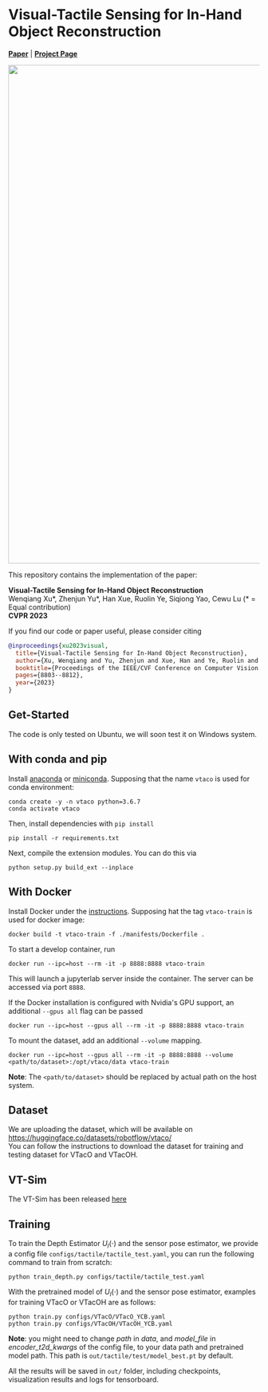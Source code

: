 # Visual-Tactile Sensing for In-Hand Object Reconstruction
[**Paper**](https://arxiv.org/pdf/2303.14498.pdf) | [**Project Page**](https://sites.google.com/view/vtaco) <br>

<div style="text-align: center">
<img src="media/VTacO.png" width="1000"/>
</div>

This repository contains the implementation of the paper:

**Visual-Tactile Sensing for In-Hand Object Reconstruction**  
Wenqiang Xu*, Zhenjun Yu*, Han Xue, Ruolin Ye, Siqiong Yao, Cewu Lu (* = Equal contribution)  
**CVPR 2023**  

If you find our code or paper useful, please consider citing
```bibtex
@inproceedings{xu2023visual,
  title={Visual-Tactile Sensing for In-Hand Object Reconstruction},
  author={Xu, Wenqiang and Yu, Zhenjun and Xue, Han and Ye, Ruolin and Yao, Siqiong and Lu, Cewu},
  booktitle={Proceedings of the IEEE/CVF Conference on Computer Vision and Pattern Recognition},
  pages={8803--8812},
  year={2023}
}

```

## Get-Started

The code is only tested on Ubuntu, we will soon test it on Windows system. 

## With conda and pip

Install [anaconda](https://www.anaconda.com/) or [miniconda](https://docs.conda.io/en/latest/miniconda.html). Supposing that the name `vtaco` is used for conda environment:

```shell
conda create -y -n vtaco python=3.6.7
conda activate vtaco
```

Then, install dependencies with `pip install`

```shell
pip install -r requirements.txt
```

Next, compile the extension modules.
You can do this via

```shell
python setup.py build_ext --inplace
```

## With Docker

Install Docker under the [instructions](https://docs.docker.com/get-started/). Supposing hat the tag `vtaco-train` is used for docker image:

```shell
docker build -t vtaco-train -f ./manifests/Dockerfile .
```

To start a develop container, run

```shell
docker run --ipc=host --rm -it -p 8888:8888 vtaco-train
```

This will launch a jupyterlab server inside the container. The server can be accessed via port `8888`.

If the Docker installation is configured with Nvidia's GPU support, an additional `--gpus all` flag can be passed

```shell
docker run --ipc=host --gpus all --rm -it -p 8888:8888 vtaco-train
```

To mount the dataset, add an additional `--volume` mapping. 

```shell
docker run --ipc=host --gpus all --rm -it -p 8888:8888 --volume <path/to/dataset>:/opt/vtaco/data vtaco-train
```

**Note**: The `<path/to/dataset>` should be replaced by actual path on the host system.

## Dataset
We are uploading the dataset, which will be available on https://huggingface.co/datasets/robotflow/vtaco/  
You can follow the instructions to download the dataset for training and testing dataset for VTacO and VTacOH.

## VT-Sim
The VT-Sim has been released [here]([https://docs.docker.com/get-started/](https://github.com/jeffsonyu/VT-Sim))

## Training
To train the Depth Estimator $U_I(\cdot)$ and the sensor pose estimator, we provide a config file `configs/tactile/tactile_test.yaml`, you can run the following command to train from scratch:
```
python train_depth.py configs/tactile/tactile_test.yaml
```

With the pretrained model of $U_I(\cdot)$ and the sensor pose estimator, examples for training VTacO or VTacOH are as follows:

```shell
python train.py configs/VTacO/VTacO_YCB.yaml
python train.py configs/VTacOH/VTacOH_YCB.yaml
```

**Note**: you might need to change *path* in *data*, and *model_file* in *encoder_t2d_kwargs* of the config file, to your data path and pretrained model path. This path is `out/tactile/test/model_best.pt` by default.

All the results will be saved in `out/` folder, including checkpoints, visualization results and logs for tensorboard.
